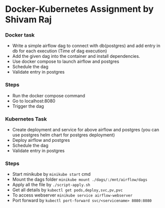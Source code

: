 # Docker-Kubernetes Assignment by Shivam Raj

### Docker task

- Write a simple airflow dag to connect with db(postgres) and add entry in db for each execution (Time of dag execution)
- Add the given dag into the container and install dependencies.
- Use docker compose to launch airflow and postgres
- Schedule the dag
- Validate entry in postgres

###  Steps
- Run the docker compose command
- Go to localhost:8080
- Trigger the dag

### Kubernetes Task

- Create deployment and service for above airflow and postgres (you can use postgres helm chart for postgres deployment)
- Deploy airflow and postgres
- Schedule the dag
- Validate entry in postgres

### Steps
- Start minikube by ```minikube start``` cmd
- Mount the dags folder ```minikube mount ./dags/:/mnt/airflow/dags```
- Apply all the file by ```./script-apply.sh```
- Get all details by ```kubectl get pods,deploy,svc,pv,pvc```
- To access webserver ```minikube service airflow-webserver```
- Port forward by ```kubectl port-forward svc/<servicename> 8080:8080```